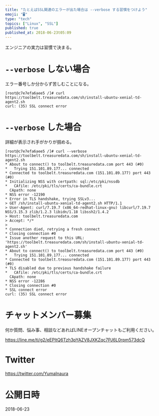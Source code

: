 ```yaml
---
title: "たとえばSSL関連のエラーが出た場合は --verbose する習慣をつけよう"
emoji: "🖥"
type: "tech"
topics: ["Linux", "SSL"]
published: true
published_at: 2018-06-23t05:09
---
```


エンジニアの実力は習慣で決まる。

# `--verbose` しない場合

エラー番号しか分からず苦しむことになる。

```
[root@c7e7efa6aee5 /]# curl https://toolbelt.treasuredata.com/sh/install-ubuntu-xenial-td-agent2.sh
curl: (35) SSL connect error
```

# `--verbose` した場合

詳細が表示され手がかりが掴める。

```
[root@c7e7efa6aee5 /]# curl --verbose https://toolbelt.treasuredata.com/sh/install-ubuntu-xenial-td-agent2.sh
* About to connect() to toolbelt.treasuredata.com port 443 (#0)
*   Trying 151.101.89.177... connected
* Connected to toolbelt.treasuredata.com (151.101.89.177) port 443 (#0)
* Initializing NSS with certpath: sql:/etc/pki/nssdb
*   CAfile: /etc/pki/tls/certs/ca-bundle.crt
  CApath: none
* NSS error -12190
* Error in TLS handshake, trying SSLv3...
> GET /sh/install-ubuntu-xenial-td-agent2.sh HTTP/1.1
> User-Agent: curl/7.19.7 (x86_64-redhat-linux-gnu) libcurl/7.19.7 NSS/3.15.3 zlib/1.2.3 libidn/1.18 libssh2/1.4.2
> Host: toolbelt.treasuredata.com
> Accept: */*
>
* Connection died, retrying a fresh connect
* Closing connection #0
* Issue another request to this URL: 'https://toolbelt.treasuredata.com/sh/install-ubuntu-xenial-td-agent2.sh'
* About to connect() to toolbelt.treasuredata.com port 443 (#0)
*   Trying 151.101.89.177... connected
* Connected to toolbelt.treasuredata.com (151.101.89.177) port 443 (#0)
* TLS disabled due to previous handshake failure
*   CAfile: /etc/pki/tls/certs/ca-bundle.crt
  CApath: none
* NSS error -12286
* Closing connection #0
* SSL connect error
curl: (35) SSL connect error
````








<!-- Update From Qiita API -->

# チャットメンバー募集


何か質問、悩み事、相談などあればLINEオープンチャットもご利用ください。

https://line.me/ti/g2/eEPltQ6Tzh3pYAZV8JXKZqc7PJ6L0rpm573dcQ





# Twitter


https://twitter.com/YumaInaura


<!-- Update From Qiita API -->



# 公開日時

2018-06-23
